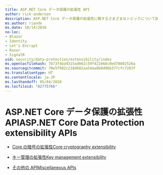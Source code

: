 ```yaml
---
title: ASP.NET Core データ保護の拡張性 API
author: rick-anderson
description: ASP.NET Core データ保護の拡張性に関するさまざまなトピックについて説明します。
ms.author: riande
ms.date: 10/14/2016
no-loc:
- Blazor
- Identity
- Let's Encrypt
- Razor
- SignalR
uid: security/data-protection/extensibility/index
ms.openlocfilehash: 7b73f4ba9315ad662c59f421668c0ed78602526a
ms.sourcegitcommit: 70e5f982c218db82aa54aa8b8d96b377cfc7283f
ms.translationtype: HT
ms.contentlocale: ja-JP
ms.lasthandoff: 05/04/2020
ms.locfileid: "82775766"
---
```

# <a name="aspnet-core-data-protection-extensibility-apis"></a><span data-ttu-id="17821-103">ASP.NET Core データ保護の拡張性 API</span><span class="sxs-lookup"><span data-stu-id="17821-103">ASP.NET Core Data Protection extensibility APIs</span></span>

* [<span data-ttu-id="17821-104">Core の暗号の拡張性</span><span class="sxs-lookup"><span data-stu-id="17821-104">Core cryptography extensibility</span></span>](xref:security/data-protection/extensibility/core-crypto)

* [<span data-ttu-id="17821-105">キー管理の拡張性</span><span class="sxs-lookup"><span data-stu-id="17821-105">Key management extensibility</span></span>](xref:security/data-protection/extensibility/key-management)

* [<span data-ttu-id="17821-106">その他の API</span><span class="sxs-lookup"><span data-stu-id="17821-106">Miscellaneous APIs</span></span>](xref:security/data-protection/extensibility/misc-apis)
